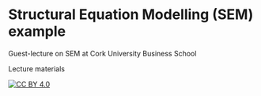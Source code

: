 # Structural Equation Modelling (SEM) example

Guest-lecture on SEM at Cork University Business School

Lecture materials

[![CC BY 4.0][cc-by-shield]][cc-by] 

[cc-by]: http://creativecommons.org/licenses/by/4.0/
[cc-by-image]: https://i.creativecommons.org/l/by/4.0/88x31.png
[cc-by-shield]: https://img.shields.io/badge/License-CC%20BY%204.0-lightgrey.svg
